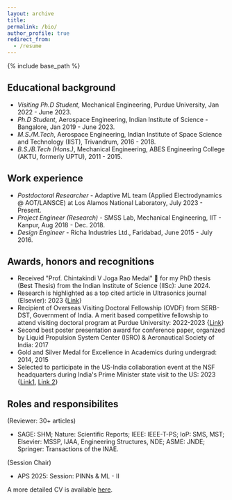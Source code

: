 ```yaml
---
layout: archive
title:
permalink: /bio/
author_profile: true
redirect_from:
  - /resume
---
```


{% include base_path %}

## Educational background
* *Visiting Ph.D Student*, Mechanical Engineering, Purdue University, Jan 2022 - June 2023.
* *Ph.D Student*, Aerospace Engineering, Indian Institute of Science - Bangalore, Jan 2019 - June 2023.
* *M.S./M.Tech*, Aerospace Engineering, Indian Institute of Space Science and Technology (IIST), Trivandrum, 2016 - 2018.
* *B.S./B.Tech (Hons.)*, Mechanical Engineering, ABES Engineering College (AKTU, formerly UPTU), 2011 - 2015.

## Work experience
* *Postdoctoral Researcher* - Adaptive ML team (Applied Electrodynamics @ AOT/LANSCE) at Los Alamos National Laboratory, July 2023 - Present.
* *Project Engineer (Research)* - SMSS Lab, Mechanical Engineering, IIT - Kanpur, Aug 2018 - Dec. 2018.
* *Design Engineer* - Richa Industries Ltd., Faridabad, June 2015 - July 2016.

## Awards, honors and recognitions
* Received "Prof. Chintakindi V Joga Rao Medal" 🏅 for my PhD thesis (Best Thesis) from the Indian Institute of Science (IISc): June 2024.
* Research is highlighted as a top cited article in Ultrasonics journal (Elsevier): 2023 {[Link](https://www.sciencedirect.com/journal/ultrasonics)}
* Recipient of Overseas Visiting Doctoral Fellowship (OVDF) from SERB-DST, Government of India. A merit based competitive fellowship to attend visiting doctoral program at Purdue University: 2022-2023 {[Link](https://www.serbonline.in/SERB/ovdf)}
* Second best poster presentation award for conference paper, organized by Liquid Propulsion System Center (ISRO) & Aeronautical Society of India: 2017
* Gold and Silver Medal for Excellence in Academics during undergrad: 2014, 2015
* Selected to participate in the US-India collaboration event at the NSF headquarters during India's Prime Minister state visit to the US: 2023 {[Link1](https://www.purdue.edu/india/features/2023-06-26-purdue-fellows-participate-in-event-with-prime-minister-modi-at-the-nsf.php), [Link 2](https://www.purdue.edu/newsroom/releases/2023/Q2/purdue-organizes-inaugural-meeting-of-the-u.s-india-semiconductor-collaborative-in-washington-d.c-during-state-visit-by-indias-prime-minister-modi.html)}

## Roles and responsibilites 
(Reviewer: 30+ articles)
* SAGE: SHM; Nature: Scientific Reports; IEEE: IEEE-T-PS; IoP: SMS, MST; Elsevier: MSSP, IJAA, Engineering Structures, NDE; ASME: JNDE; Springer: Transactions of the INAE.

(Session Chair)
* APS 2025: Session: PINNs & ML - II

A more detailed CV is available [here](https://drive.google.com/file/d/1wC4rZOcU8OJLiEbeWwLaN8a0WN3eg1dc/view?usp=sharing).
